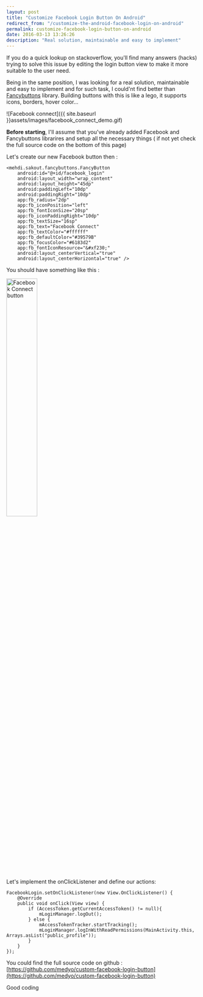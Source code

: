 ```yaml
---
layout: post
title: "Customize Facebook Login Button On Android"
redirect_from: "/customize-the-android-facebook-login-on-android"
permalink: customize-facebook-login-button-on-android
date: 2016-03-13 13:26:26
description: "Real solution, maintainable and easy to implement"
---
```

If you do a quick lookup on stackoverflow, you'll find many answers (hacks) trying to solve this issue by editing the login button view to make it more suitable to the user need.

Being in the same position, I was looking for a real solution, maintainable and easy to implement and for such task, I could'nt find better than [Fancybuttons](https://github.com/medyo/Fancybuttons) library. Building buttons with this is like a lego, it supports icons, borders, hover color...

![Facebook connect]({{ site.baseurl }}assets/images/facebook_connect_demo.gif)

**Before starting**, I'll assume that you've already added Facebook and Fancybuttons librarires and setup all the necessary things ( if not yet check the full source code on the bottom of this page)

Let's create our new Facebook button then :


	<mehdi.sakout.fancybuttons.FancyButton
		android:id="@+id/facebook_login"
		android:layout_width="wrap_content"
		android:layout_height="45dp"
		android:paddingLeft="10dp"
		android:paddingRight="10dp"
		app:fb_radius="2dp"
		app:fb_iconPosition="left"
		app:fb_fontIconSize="20sp"
		app:fb_iconPaddingRight="10dp"
		app:fb_textSize="16sp"
		app:fb_text="Facebook Connect"
		app:fb_textColor="#ffffff"
		app:fb_defaultColor="#39579B"
		app:fb_focusColor="#6183d2"
		app:fb_fontIconResource="&#xf230;"
		android:layout_centerVertical="true"
		android:layout_centerHorizontal="true" />
	
	
You should have something like this :

<img src="{{ site.baseurl }}assets/images/facebook_connect_button.png" alt="Facebook Connect button" width="40%">

Let's implement the onClickListener and define our actions:   


	FacebookLogin.setOnClickListener(new View.OnClickListener() {
		@Override
		public void onClick(View view) {
			if (AccessToken.getCurrentAccessToken() != null){
				mLoginManager.logOut();
			} else {
				mAccessTokenTracker.startTracking();
				mLoginManager.logInWithReadPermissions(MainActivity.this, 				Arrays.asList("public_profile"));
			}
		}
	});
 


You could find the full source code on github : [https://github.com/medyo/custom-facebook-login-button](https://github.com/medyo/custom-facebook-login-button)


Good coding
